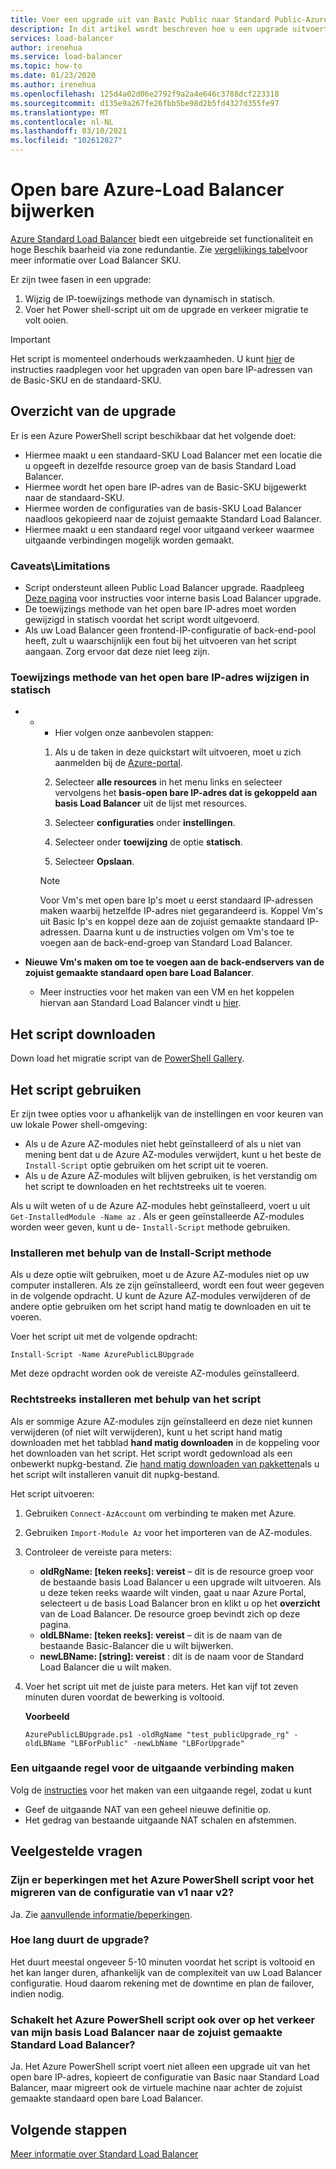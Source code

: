 ```yaml
---
title: Voer een upgrade uit van Basic Public naar Standard Public-Azure Load Balancer
description: In dit artikel wordt beschreven hoe u een upgrade uitvoert van de open bare Azure-Load Balancer van de Basic-SKU naar de standaard-SKU
services: load-balancer
author: irenehua
ms.service: load-balancer
ms.topic: how-to
ms.date: 01/23/2020
ms.author: irenehua
ms.openlocfilehash: 125d4a02d06e2792f9a2a4e646c3788dcf223318
ms.sourcegitcommit: d135e9a267fe26fbb5be98d2b5fd4327d355fe97
ms.translationtype: MT
ms.contentlocale: nl-NL
ms.lasthandoff: 03/10/2021
ms.locfileid: "102612827"
---
```

# <a name="upgrade-azure-public-load-balancer"></a>Open bare Azure-Load Balancer bijwerken
[Azure Standard Load Balancer](load-balancer-overview.md) biedt een uitgebreide set functionaliteit en hoge Beschik baarheid via zone redundantie. Zie [vergelijkings tabel](./skus.md#skus)voor meer informatie over Load Balancer SKU.

Er zijn twee fasen in een upgrade:

1. Wijzig de IP-toewijzings methode van dynamisch in statisch.
2. Voer het Power shell-script uit om de upgrade en verkeer migratie te volt ooien.

> [!IMPORTANT]
> Het script is momenteel onderhouds werkzaamheden. U kunt [hier](../virtual-network/virtual-network-public-ip-address-upgrade.md) de instructies raadplegen voor het upgraden van open bare IP-adressen van de Basic-SKU en de standaard-SKU.

## <a name="upgrade-overview"></a>Overzicht van de upgrade

Er is een Azure PowerShell script beschikbaar dat het volgende doet:

* Hiermee maakt u een standaard-SKU Load Balancer met een locatie die u opgeeft in dezelfde resource groep van de basis Standard Load Balancer.
* Hiermee wordt het open bare IP-adres van de Basic-SKU bijgewerkt naar de standaard-SKU.
* Hiermee worden de configuraties van de basis-SKU Load Balancer naadloos gekopieerd naar de zojuist gemaakte Standard Load Balancer.
* Hiermee maakt u een standaard regel voor uitgaand verkeer waarmee uitgaande verbindingen mogelijk worden gemaakt.

### <a name="caveatslimitations"></a>Caveats\Limitations

* Script ondersteunt alleen Public Load Balancer upgrade. Raadpleeg [Deze pagina](./upgrade-basicinternal-standard.md) voor instructies voor interne basis Load Balancer upgrade.
* De toewijzings methode van het open bare IP-adres moet worden gewijzigd in statisch voordat het script wordt uitgevoerd. 
* Als uw Load Balancer geen frontend-IP-configuratie of back-end-pool heeft, zult u waarschijnlijk een fout bij het uitvoeren van het script aangaan. Zorg ervoor dat deze niet leeg zijn.

### <a name="change-allocation-method-of-the-public-ip-address-to-static"></a>Toewijzings methode van het open bare IP-adres wijzigen in statisch

* * * Hier volgen onze aanbevolen stappen:

    1. Als u de taken in deze quickstart wilt uitvoeren, moet u zich aanmelden bij de [Azure-portal](https://portal.azure.com).
 
    1. Selecteer **alle resources** in het menu links en selecteer vervolgens het **basis-open bare IP-adres dat is gekoppeld aan basis Load Balancer** uit de lijst met resources.
   
    1. Selecteer **configuraties** onder **instellingen**.
   
    1. Selecteer onder **toewijzing** de optie **statisch**.
    1. Selecteer **Opslaan**.
    >[!NOTE]
    >Voor Vm's met open bare Ip's moet u eerst standaard IP-adressen maken waarbij hetzelfde IP-adres niet gegarandeerd is. Koppel Vm's uit Basic Ip's en koppel deze aan de zojuist gemaakte standaard IP-adressen. Daarna kunt u de instructies volgen om Vm's toe te voegen aan de back-end-groep van Standard Load Balancer. 

* **Nieuwe Vm's maken om toe te voegen aan de back-endservers van de zojuist gemaakte standaard open bare Load Balancer**.
    * Meer instructies voor het maken van een VM en het koppelen hiervan aan Standard Load Balancer vindt u [hier](./quickstart-load-balancer-standard-public-portal.md#create-virtual-machines).


## <a name="download-the-script"></a>Het script downloaden

Down load het migratie script van de  [PowerShell Gallery](https://www.powershellgallery.com/packages/AzurePublicLBUpgrade/4.0).
## <a name="use-the-script"></a>Het script gebruiken

Er zijn twee opties voor u afhankelijk van de instellingen en voor keuren van uw lokale Power shell-omgeving:

* Als u de Azure AZ-modules niet hebt geïnstalleerd of als u niet van mening bent dat u de Azure AZ-modules verwijdert, kunt u het beste de `Install-Script` optie gebruiken om het script uit te voeren.
* Als u de Azure AZ-modules wilt blijven gebruiken, is het verstandig om het script te downloaden en het rechtstreeks uit te voeren.

Als u wilt weten of u de Azure AZ-modules hebt geïnstalleerd, voert u uit `Get-InstalledModule -Name az` . Als er geen geïnstalleerde AZ-modules worden weer geven, kunt u de- `Install-Script` methode gebruiken.

### <a name="install-using-the-install-script-method"></a>Installeren met behulp van de Install-Script methode

Als u deze optie wilt gebruiken, moet u de Azure AZ-modules niet op uw computer installeren. Als ze zijn geïnstalleerd, wordt een fout weer gegeven in de volgende opdracht. U kunt de Azure AZ-modules verwijderen of de andere optie gebruiken om het script hand matig te downloaden en uit te voeren.
  
Voer het script uit met de volgende opdracht:

`Install-Script -Name AzurePublicLBUpgrade`

Met deze opdracht worden ook de vereiste AZ-modules geïnstalleerd.  

### <a name="install-using-the-script-directly"></a>Rechtstreeks installeren met behulp van het script

Als er sommige Azure AZ-modules zijn geïnstalleerd en deze niet kunnen verwijderen (of niet wilt verwijderen), kunt u het script hand matig downloaden met het tabblad **hand matig downloaden** in de koppeling voor het downloaden van het script. Het script wordt gedownload als een onbewerkt nupkg-bestand. Zie [hand matig downloaden van pakketten](/powershell/scripting/gallery/how-to/working-with-packages/manual-download)als u het script wilt installeren vanuit dit nupkg-bestand.

Het script uitvoeren:

1. Gebruiken `Connect-AzAccount` om verbinding te maken met Azure.

1. Gebruiken `Import-Module Az` voor het importeren van de AZ-modules.

1. Controleer de vereiste para meters:

   * **oldRgName: [teken reeks]: vereist** – dit is de resource groep voor de bestaande basis Load Balancer u een upgrade wilt uitvoeren. Als u deze teken reeks waarde wilt vinden, gaat u naar Azure Portal, selecteert u de basis Load Balancer bron en klikt u op het **overzicht** van de Load Balancer. De resource groep bevindt zich op deze pagina.
   * **oldLBName: [teken reeks]: vereist** – dit is de naam van de bestaande Basic-Balancer die u wilt bijwerken. 
   * **newLBName: [string]: vereist** : dit is de naam voor de Standard Load Balancer die u wilt maken.
1. Voer het script uit met de juiste para meters. Het kan vijf tot zeven minuten duren voordat de bewerking is voltooid.

    **Voorbeeld**

   ```azurepowershell
   AzurePublicLBUpgrade.ps1 -oldRgName "test_publicUpgrade_rg" -oldLBName "LBForPublic" -newLbName "LBForUpgrade"
   ```

### <a name="create-an-outbound-rule-for-outbound-connection"></a>Een uitgaande regel voor de uitgaande verbinding maken

Volg de [instructies](./quickstart-load-balancer-standard-public-powershell.md#create-outbound-rule-configuration) voor het maken van een uitgaande regel, zodat u kunt
* Geef de uitgaande NAT van een geheel nieuwe definitie op.
* Het gedrag van bestaande uitgaande NAT schalen en afstemmen.

## <a name="common-questions"></a>Veelgestelde vragen

### <a name="are-there-any-limitations-with-the-azure-powershell-script-to-migrate-the-configuration-from-v1-to-v2"></a>Zijn er beperkingen met het Azure PowerShell script voor het migreren van de configuratie van v1 naar v2?

Ja. Zie [aanvullende informatie/beperkingen](#caveatslimitations).

### <a name="how-long-does-the-upgrade-take"></a>Hoe lang duurt de upgrade?

Het duurt meestal ongeveer 5-10 minuten voordat het script is voltooid en het kan langer duren, afhankelijk van de complexiteit van uw Load Balancer configuratie. Houd daarom rekening met de downtime en plan de failover, indien nodig.

### <a name="does-the-azure-powershell-script-also-switch-over-the-traffic-from-my-basic-load-balancer-to-the-newly-created-standard-load-balancer"></a>Schakelt het Azure PowerShell script ook over op het verkeer van mijn basis Load Balancer naar de zojuist gemaakte Standard Load Balancer?

Ja. Het Azure PowerShell script voert niet alleen een upgrade uit van het open bare IP-adres, kopieert de configuratie van Basic naar Standard Load Balancer, maar migreert ook de virtuele machine naar achter de zojuist gemaakte standaard open bare Load Balancer. 

## <a name="next-steps"></a>Volgende stappen

[Meer informatie over Standard Load Balancer](load-balancer-overview.md)